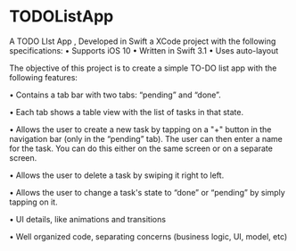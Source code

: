 # TODOListApp
A TODO LIst App , Developed in Swift 
a XCode project with the following specifications:
• Supports iOS 10
• Written in Swift 3.1 
• Uses auto-layout


The objective of this project is to create a simple TO-DO list app with the following features:

• Contains a tab bar with two tabs: “pending” and “done”.

• Each tab shows a table view with the list of tasks in that state.

• Allows the user to create a new task by tapping on a "+" button in the navigation bar (only in the “pending” tab). The user   can then enter a name for the task. You can do this either on the same screen or on a separate screen.

• Allows the user to delete a task by swiping it right to left. 

• Allows the user to change a task's state to “done” or “pending” by simply tapping on it.

• UI details, like animations and transitions

• Well organized code, separating concerns (business logic, UI, model, etc)
